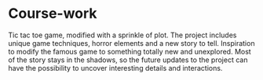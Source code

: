 # Course-work
Tic tac toe game, modified with a sprinkle of plot. The project includes unique game techniques, horror elements and a new story to tell. Inspiration to modify the famous game to something totally new and unexplored. Most of the story stays in the shadows, so the future updates to the project can have the possibility to uncover interesting details and interactions. 
